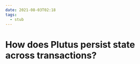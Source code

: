 ```yaml
---
date: 2021-08-03T02:18
tags: 
  - stub
---
```


# How does Plutus persist state across transactions?

